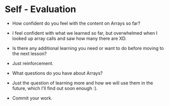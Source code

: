 # Self - Evaluation

- How confident do you feel with the content on Arrays so far?
* I feel confident with what we learned so far, but overwhelmed when I looked up array calls and saw how many there are XD.

- Is there any additional learning you need or want to do before moving to the next lesson?
* Just reinforcement.

- What questions do you have about Arrays?
* Just the question of learning more and how we will use them in the future, which I'll find out soon enough :).

- Commit your work.
